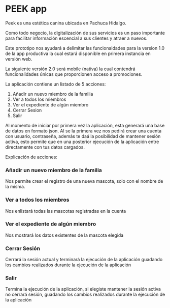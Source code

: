 # PEEK app

Peek es una estética canina ubicada en Pachuca Hidalgo.

Como todo negocio, la digitalización de sus servicios es un paso importante para facilitar información escencial a sus clientes y atraer a nuevos.

Este prototipo nos ayudará a delimitar las funcionaldades para la version 1.0 de la app productiva la cual estará disponible en primera instancia en versión web.

La siguiente versión 2.0 será mobile (nativa) la cual contendrá funcionalidades únicas que proporcionen acceso a promociones.

La aplicación contiene un listado de 5 acciones:

1) Añadir un nuevo miembro de la familia
2) Ver a todos los miembros
3) Ver el expediente de algún miembro
4) Cerrar Sesion
5) Salir

Al momento de iniciar por primera vez la aplicación, esta generará una base de datos en formato json.
Al se la primera vez nos pedirá crear una cuenta con usuario, contraseña, además te daá la posibilidad de mantener sesión activa, esto permite que en una posterior ejecución de la aplicación entre directamente con tus datos cargados.

Explicación de acciones:

### Añadir un nuevo miembro de la familia
Nos permite crear el registro de una nueva mascota, solo con el nombre de la misma.

### Ver a todos los miembros
Nos enlistará todas las mascotas registradas en la cuenta

### Ver el expediente de algún miembro
Nos mostrará los datos existentes de la mascota elegida

### Cerrar Sesión
Cerrará la sesión actual y terminará la ejecución de la aplicación guadando los cambios realizados durante la ejecución de la aplicación

### Salir
Termina la ejecución de la aplicación, si elegiste mantener la sesión activa no cerrará sesión, guadando los cambios realizados durante la ejecución de la aplicación
